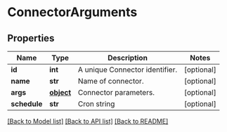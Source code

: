 # ConnectorArguments

## Properties
Name | Type | Description | Notes
------------ | ------------- | ------------- | -------------
**id** | **int** | A unique Connector identifier. | [optional] 
**name** | **str** | Name of connector. | [optional] 
**args** | [**object**](.md) | Connector parameters. | [optional] 
**schedule** | **str** | Cron string | [optional] 

[[Back to Model list]](../README.md#documentation-for-models) [[Back to API list]](../README.md#documentation-for-api-endpoints) [[Back to README]](../README.md)


